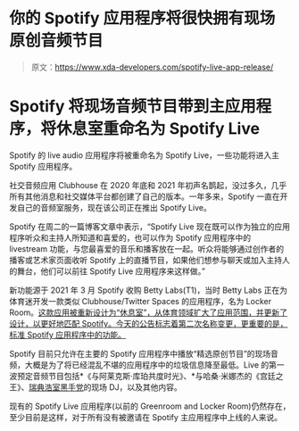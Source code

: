# 你的 Spotify 应用程序将很快拥有现场原创音频节目

> 原文：<https://www.xda-developers.com/spotify-live-app-release/>

# Spotify 将现场音频节目带到主应用程序，将休息室重命名为 Spotify Live

Spotify 的 live audio 应用程序将被重命名为 Spotify Live，一些功能将进入主 Spotify 应用程序。

社交音频应用 Clubhouse 在 2020 年底和 2021 年初声名鹊起，没过多久，几乎所有其他消息和社交媒体平台都创建了自己的版本。一年多来，Spotify 一直在开发自己的音频室服务，现在该公司正在推出 Spotify Live。

Spotify 在周二的一篇博客文章中表示，“Spotify Live 现在既可以作为独立的应用程序听众和主持人所知道和喜爱的，也可以作为 Spotify 应用程序中的 livestream 功能，与您最喜爱的音乐和播客放在一起。听众将能够通过创作者的播客或艺术家页面收听 Spotify 上的直播节目，如果他们想参与聊天或加入主持人的舞台，他们可以前往 Spotify Live 应用程序来这样做。”

新功能源于 2021 年 3 月 Spotify 收购 Betty Labs(T1)，当时 Betty Labs 正在为体育迷开发一款类似 Clubhouse/Twitter Spaces 的应用程序，名为 Locker Room。[这款应用被重新设计为“休息室”，从体育领域扩大了应用范围，并更新了设计，以更好地匹配 Spotify。今天的公告标志着第二次名称变更，更重要的是，标准 Spotify 应用程序中的功能。](https://www.xda-developers.com/spotify-greenroom-clubhouse/)

Spotify 目前只允许在主要的 Spotify 应用程序中播放“精选原创节目”的现场音频，大概是为了将已经混乱不堪的应用程序中的垃圾信息降至最低。Live 的第一波预定音频节目包括*《与阿莱克斯·库珀共度时光》、*与哈桑·米娜杰的《宫廷之王》、[瑞典浩室黑手党](https://en.wikipedia.org/wiki/Swedish_House_Mafia)的现场 DJ，以及其他内容。

现有的 Spotify Live 应用程序(以前的 Greenroom and Locker Room)仍然存在，至少目前是这样，对于所有没有被邀请在 Spotify 主应用程序中上线的人来说。